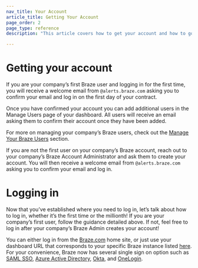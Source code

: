 ```yaml
---
nav_title: Your Account
article_title: Getting Your Account
page_order: 2
page_type: reference
description: "This article covers how to get your account and how to go about logging in once granted access."

---
```


# Getting your account

If you are your company’s first Braze user and logging in for the first time, you will receive a welcome email from `@alerts.braze.com` asking you to confirm your email and log in on the first day of your contract.

Once you have confirmed your account you can add additional users in the Manage Users page of your dashboard. All users will receive an email asking them to confirm their account once they have been added.

For more on managing your company’s Braze users, check out the [Manage Your Braze Users]({{site.baseurl}}/user_guide/administrative/manage_your_braze_users/adding_users_to_your_dashboard/) section.

If you are not the first user on your company’s Braze account, reach out to your company’s Braze Account Administrator and ask them to create your account. You will then receive a welcome email from `@alerts.braze.com` asking you to confirm your email and log in.

# Logging in

Now that you’ve established where you need to log in, let’s talk about how to log in, whether it’s the first time or the millionth! If you are your company’s first user, follow the guidance detailed above. If not, feel free to log in after your company’s Braze Admin creates your account!

You can either log in from the [Braze.com](https://www.braze.com) home site, or just use your dashboard URL that corresponds to your specific Braze instance listed [here]({{site.baseurl}}/user_guide/administrative/access_braze/braze_instances/). For your convenience, Braze now has several single sign on option such as [SAML SSO]({{site.baseurl}}/user_guide/administrative/access_braze/single_sign_on/set_up/), [Azure Active Directory]({{site.baseurl}}/user_guide/administrative/access_braze/single_sign_on/azure_ad/), [Okta]({{site.baseurl}}/user_guide/administrative/access_braze/single_sign_on/okta/), and [OneLogin]({{site.baseurl}}/user_guide/administrative/access_braze/single_sign_on/onelogin/).

